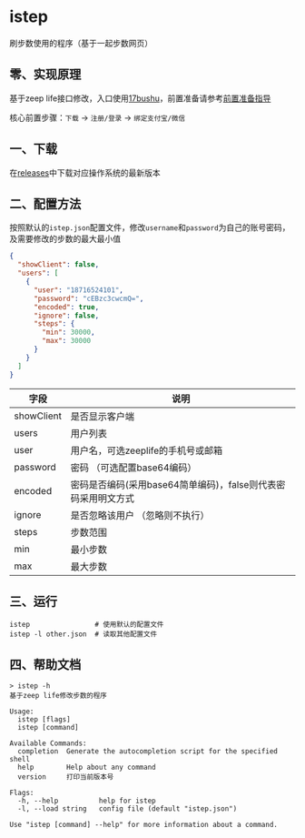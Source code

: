 # istep

刷步数使用的程序（基于一起步数网页）

## 零、实现原理

基于zeep life接口修改，入口使用[17bushu](https://www.17bushu.com/)，前置准备请参考[前置准备指导](https://www.shuabushu.cc/)

核心前置步骤：`下载` -> `注册/登录` -> `绑定支付宝/微信`

## 一、下载

在[releases](https://github.com/ns-cn/istep/releases)中下载对应操作系统的最新版本

## 二、配置方法

按照默认的`istep.json`配置文件，修改`username`和`password`为自己的账号密码，及需要修改的步数的最大最小值

```json
{
  "showClient": false,
  "users": [
    {
      "user": "18716524101",
      "password": "cEBzc3cwcmQ=",
      "encoded": true,
      "ignore": false,
      "steps": {
        "min": 30000,
        "max": 30000
      }
    }
  ]
}
```

| 字段         | 说明                                    |
|------------|---------------------------------------|
| showClient | 是否显示客户端                               |
| users      | 用户列表                                  |
| user       | 用户名，可选zeeplife的手机号或邮箱                 |
| password   | 密码 （可选配置base64编码）                     |
| encoded    | 密码是否编码(采用base64简单编码)，false则代表密码采用明文方式 |
| ignore     | 是否忽略该用户 （忽略则不执行）                      |
| steps      | 步数范围                                  |
| min        | 最小步数                                  |
| max        | 最大步数                                  |

## 三、运行

```shell
istep                # 使用默认的配置文件
istep -l other.json  # 读取其他配置文件
```

## 四、帮助文档

```shell
> istep -h
基于zeep life修改步数的程序

Usage:
  istep [flags]
  istep [command]

Available Commands:
  completion  Generate the autocompletion script for the specified shell
  help        Help about any command
  version     打印当前版本号

Flags:
  -h, --help          help for istep
  -l, --load string   config file (default "istep.json")

Use "istep [command] --help" for more information about a command.
```